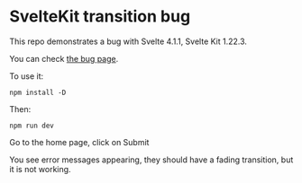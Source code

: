 # SvelteKit transition bug

This repo demonstrates a bug with Svelte 4.1.1, Svelte Kit 1.22.3.

You can check [the bug page](https://github.com/sveltejs/kit/issues/10417).

To use it:
```
npm install -D
```

Then:
```
npm run dev
```

Go to the home page, click on Submit

You see error messages appearing, they should have a fading transition, but it
is not working.
